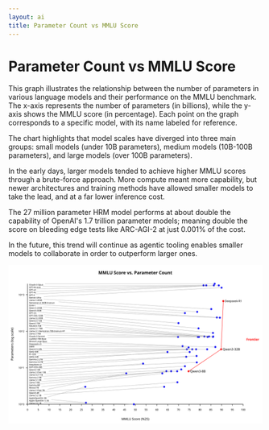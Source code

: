 ```yaml
---
layout: ai
title: Parameter Count vs MMLU Score
---
```

# Parameter Count vs MMLU Score

This graph illustrates the relationship between the number of parameters in various language models and their performance on the MMLU benchmark. The x-axis represents the number of parameters (in billions), while the y-axis shows the MMLU score (in percentage). Each point on the graph corresponds to a specific model, with its name labeled for reference.  

The chart highlights that model scales have diverged into three main groups: small models (under 10B parameters), medium models (10B-100B parameters), and large models (over 100B parameters).  

In the early days, larger models tended to achieve higher MMLU scores through a brute-force approach. More compute meant more capability, but newer architectures and training methods have allowed smaller models to take the lead, and at a far lower inference cost.  

The 27 million parameter HRM model performs at about double the capability of OpenAI's 1.7 trillion parameter models; meaning double the score on bleeding edge tests like ARC-AGI-2 at just 0.001% of the cost.  

In the future, this trend will continue as agentic tooling enables smaller models to collaborate in order to outperform larger ones.  

[![MMLU vs Parameters](graph.svg)](graph.svg)
